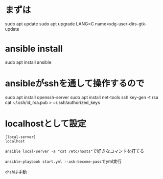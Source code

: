 # まずは
sudo apt update
sudo apt upgrade
LANG=C name=xdg-user-dirs-gtk-update
# ansible install
sudo apt install ansible
# ansibleがsshを通して操作するので
sudo apt install openssh-server
sudo apt install net-tools
ssh key-gen -t rsa
cat ~/.ssh/id_rsa.pub > ~/.ssh/authorized_keys

# localhostとして設定
```/etc/ansible/hosts
[local-server]
localhost
```
`ansible local-server -a "cat /etc/hosts"`で好きなコマンドを打てる

`ansible-playbook start.yml --ask-become-pass`でyml実行

`chsh`は手動